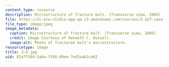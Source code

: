 ```yaml
---
content_type: resource
description: Microstructure of fracture bolt. (Transverse view, 200X)
file: https://ol-ocw-studio-app-qa.s3.amazonaws.com/courses/3-a27-case-studies-in-forensic-metallurgy-fall-2007/82a7f1845abaf34809ee7ed3aab2ce62_3-4.jpg
file_type: image/jpeg
image_metadata:
  caption: Microstructure of fracture bolt. (Transverse view, 200X)
  credit: Image Courtesy of Kenneth C. Russell.
  image-alt: Photo of fractured bolt's microstructure.
resourcetype: Image
title: 3-4.jpg
uid: 82a7f184-5aba-f348-09ee-7ed3aab2ce62
---
```

